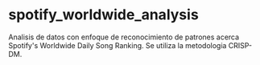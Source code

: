 # spotify_worldwide_analysis
Analisis de datos con enfoque de reconocimiento de patrones acerca Spotify's Worldwide Daily Song Ranking. Se utiliza la metodologia CRISP-DM. 
